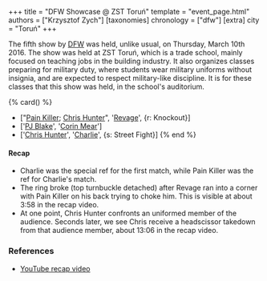 +++
title = "DFW Showcase @ ZST Toruń"
template = "event_page.html"
authors = ["Krzysztof Zych"]
[taxonomies]
chronology = ["dfw"]
[extra]
city = "Toruń"
+++


The fifth show by [DFW](@/o/dfw.md) was held, unlike usual, on Thursday, March 10th 2016. The show was held at ZST Toruń, which is a trade school, mainly focused on teaching jobs in the building industry. It also organizes classes preparing for military duty, where students wear military uniforms without insignia, and are expected to respect military-like discipline. It is for these classes that this show was held, in the school's auditorium.

{% card() %}
- ["[Pain Killer](@/w/pain-killer.md); [Chris Hunter](@/w/chris-hunter.md)", '[Revage](@/w/rafael-kid.md)',
  {r: Knockout}]
- ['[PJ Blake](@/w/pj-blake.md)', '[Corin Mear](@/w/corin-mear.md)']
- ['[Chris Hunter](@/w/chris-hunter.md)', '[Charlie](@/w/madman-charlie.md)', {s: Street Fight}]
{% end %}

#### Recap

* Charlie was the special ref for the first match, while Pain Killer was the ref for Charlie's match.
* The ring broke (top turnbuckle detached) after Revage ran into a corner with Pain Killer on his back trying to choke him. This is visible at about 3:58 in the recap video.
* At one point, Chris Hunter confronts an uniformed member of the audience. Seconds later, we see Chris receive a headscissor takedown from that audience member, about 13:06 in the recap video.

### References

* [YouTube recap video](https://www.youtube.com/watch?v=XgwADGiH1Q8)
